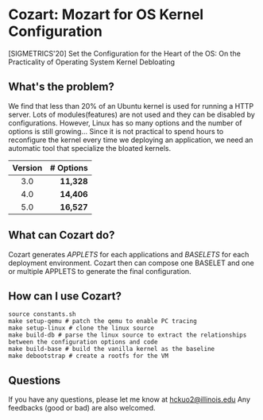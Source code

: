 # Cozart: Mozart for OS Kernel Configuration

[SIGMETRICS'20] Set the Configuration for the Heart of the OS:
On the Practicality of Operating System Kernel Debloating 

## What's the problem?


We find that less than 20% of an Ubuntu kernel is used for running a HTTP
server. Lots of modules(features) are not used and they can be disabled by
configurations. However, Linux has so many options and the number of options
is still growing... Since it is not practical to spend hours to reconfigure
the kernel every time we deploying an application, we need an automatic tool
that specialize the bloated kernels.

| Version  | # Options  |
|:--------:| -------------:|
| 3.0      |    __11,328__    |
| 4.0      |    __14,406__    |
| 5.0      |    __16,527__    |

## What can Cozart do?

Cozart generates *APPLETS* for each applications and *BASELETS* for each deployment
environment. Cozart then can compose one BASELET and one or multiple APPLETS to
generate the final configuration.


## How can I use Cozart?

```
source constants.sh
make setup-qemu # patch the qemu to enable PC tracing
make setup-linux # clone the linux source
make build-db # parse the linux source to extract the relationships between the configuration options and code
make build-base # build the vanilla kernel as the baseline
make debootstrap # create a rootfs for the VM
```


## Questions

If you have any questions, please let me know at hckuo2@illinois.edu
Any feedbacks (good or bad) are also welcomed.
